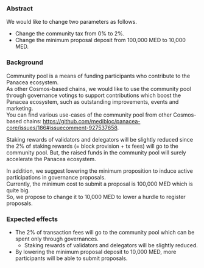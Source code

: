### Abstract

We would like to change two parameters as follows.
- Change the community tax from 0% to 2%.
- Change the minimum proposal deposit from 100,000 MED to 10,000 MED.


### Background

Community pool is a means of funding participants who contribute to the Panacea ecosystem.<br/>
As other Cosmos-based chains, we would like to use the community pool through governance votings to support contributions which boost the Panacea ecosystem, such as outstanding improvements, events and marketing.<br/>
You can find various use-cases of the community pool from other Cosmos-based chains: https://github.com/medibloc/panacea-core/issues/186#issuecomment-927537658. 

Staking rewards of validators and delegators will be slightly reduced since the 2% of staking rewards (= block provision + tx fees) will go to the community pool. But, the raised funds in the community pool will surely accelerate the Panacea ecosystem.

In addition, we suggest lowering the minimum proposition to induce active participations in governance proposals.<br/>
Currently, the minimum cost to submit a proposal is 100,000 MED which is quite big.<br/>
So, we propose to change it to 10,000 MED to lower a hurdle to register proposals.


### Expected effects

- The 2% of transaction fees will go to the community pool which can be spent only through governances.
    - Staking rewards of validators and delegators will be slightly reduced.
- By lowering the minimum proposal deposit to 10,000 MED, more participants will be able to submit proposals.